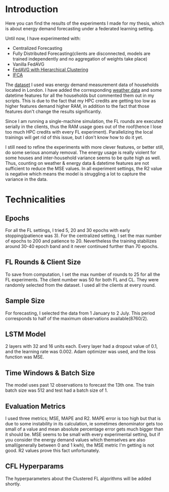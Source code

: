 # Introduction
Here you can find the results of the experiments I made for my thesis, which is about energy demand forecasting under a federated learning setting.

Until now, I have experimented with:

  - Centralized Forecasting
  - Fully Distributed Forecasting(clients are disconnected, models are trained independently and no aggregation of weights take place)
  - Vanilla FedAVG
  - [FedAVG with Hierarchical Clustering](https://arxiv.org/abs/2004.11791)
  - [IFCA](https://arxiv.org/abs/2006.04088)


The [dataset](https://data.london.gov.uk/dataset/smartmeter-energy-use-data-in-london-households) I used was energy demand measurement data of households located in London. I have added the corresponding [weather data](https://www.kaggle.com/datasets/jeanmidev/smart-meters-in-london?select=weather_hourly_darksky.csv) and some datetime features for all the households but commented them out in my scripts. This is due to the fact that my HPC credits are getting too low as higher features demand higher RAM, in addition to the fact that those features don't change the results significantly.

Since I am running a single-machine simulation, the FL rounds are executed serially in the clients, thus the RAM usage goes out of the roof(hence I lose too much HPC credits with every FL experiment). Parallelizing the local trainings will get rid of this issue, but I don't know how to do it yet.

I still need to refine the experiments with more clever features, or better still, do some serious anomaly removal. The energy usage is really violent for some houses and inter-household variance seems to be quite high as well. Thus, counting on weather & energy data & datetime features are not sufficient to reduce the MSE values. In all experiment settings, the R2 value is negative which means the model is struggling a lot to capture the variance in the data.

# Technicalities

## Epochs
For all the FL settings, I tried 5, 20 and 30 epochs with early stopping(patience was 3). 
For the centralized setting, I set the max number of epochs to 200 and patience to 20. Nevertheless the training stabilizes around 30-40 epoch band and it never continued further than 70 epochs.

## FL Rounds & Client Size
To save from computation, I set the max number of rounds to 25 for all the FL experiments. The client number was 50 for both FL and CL. They were randomly selected from the dataset. I used all the clients at every round.

## Sample Size
For forecasting, I selected the data from 1 January to 2 July. This period corresponds to half of the maximum observations available(8760/2).

## LSTM Model
2 layers with 32 and 16 units each. Every layer had a dropout value of 0.1, and the learning rate was 0.002. Adam optimizer was used, and the loss function was MSE.

## Time Windows & Batch Size
The model uses past 12 observations to forecast the 13th one. The train batch size was 512 and test had a batch size of 1.

## Evaluation Metrics
I used three metrics; MSE, MAPE and R2. MAPE error is too high but that is due to some instability in its calculation, ie sometimes denominator gets too small of a value and mean absolute percentage error gets much bigger than it should be. MSE seems to be small with every experimental setting, but if you consider the energy demand values which themselves are also small(generally between 0 and 1 kwh), the MSE metric I'm getting is not good. R2 values prove this fact unfortunately.

## CFL Hyperparams
The hyperparameters about the Clustered FL algorithms will be added shortly. 

